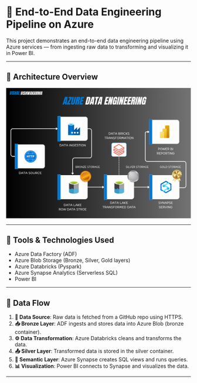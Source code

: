 # 🚀 End-to-End Data Engineering Pipeline on Azure

This project demonstrates an end-to-end data engineering pipeline using Azure services — from ingesting raw data to transforming and visualizing it in Power BI.

---

## 🧱 Architecture Overview

![Architecture Diagram](Architecture/Architecture.png)

---

## 🔧 Tools & Technologies Used

- Azure Data Factory (ADF)
- Azure Blob Storage (Bronze, Silver, Gold layers)
- Azure Databricks (Pyspark)
- Azure Synapse Analytics (Serverless SQL)
- Power BI

---

## 📂 Data Flow

1. **🔗 Data Source**: Raw data is fetched from a GitHub repo using HTTPS.
2. **📥 Bronze Layer**: ADF ingests and stores data into Azure Blob (bronze container).
3. **⚙️ Data Transformation**: Azure Databricks cleans and transforms the data.
4. **📤 Silver Layer**: Transformed data is stored in the silver container.
5. **🧠 Semantic Layer**: Azure Synapse creates SQL views and runs queries.
6. **📊 Visualization**: Power BI connects to Synapse and visualizes the data.

---



